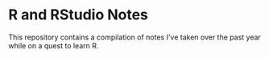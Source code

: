 # R and RStudio Notes
This repository contains a compilation of notes I've taken over the past year while on a quest to learn R. 
